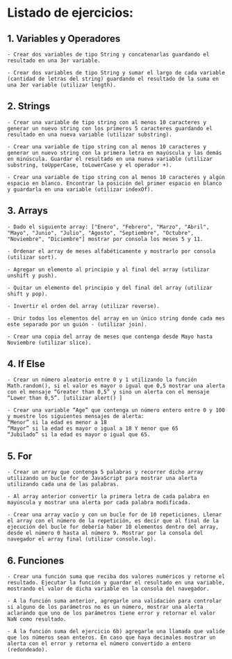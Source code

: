 # Listado de ejercicios:

## 1. Variables y Operadores

    - Crear dos variables de tipo String y concatenarlas guardando el resultado en una 3er variable.

    - Crear dos variables de tipo String y sumar el largo de cada variable (cantidad de letras del string) guardando el resultado de la suma en una 3er variable (utilizar length).

## 2. Strings

    - Crear una variable de tipo string con al menos 10 caracteres y generar un nuevo string con los primeros 5 caracteres guardando el resultado en una nueva variable (utilizar substring).

    - Crear una variable de tipo string con al menos 10 caracteres y generar un nuevo string con la primera letra en mayúscula y las demás en minúscula. Guardar el resultado en una nueva variable (utilizar substring, toUpperCase, toLowerCase y el operador +).

    - Crear una variable de tipo string con al menos 10 caracteres y algún espacio en blanco. Encontrar la posición del primer espacio en blanco y guardarla en una variable (utilizar indexOf).


## 3. Arrays

    - Dado el siguiente array: ["Enero", "Febrero", "Marzo", "Abril", "Mayo", "Junio", "Julio", "Agosto", "Septiembre", "Octubre", "Noviembre", "Diciembre"] mostrar por consola los meses 5 y 11.

    - Ordenar el array de meses alfabéticamente y mostrarlo por consola (utilizar sort).

    - Agregar un elemento al principio y al final del array (utilizar unshift y push).

    - Quitar un elemento del principio y del final del array (utilizar shift y pop).

    - Invertir el orden del array (utilizar reverse).

    - Unir todos los elementos del array en un único string donde cada mes este separado por un guión - (utilizar join).

    - Crear una copia del array de meses que contenga desde Mayo hasta Noviembre (utilizar slice).

## 4. If Else

    - Crear un número aleatorio entre 0 y 1 utilizando la función Math.random(), si el valor es mayor o igual que 0,5 mostrar una alerta con el mensaje “Greater than 0,5” y sino un alerta con el mensaje “Lower than 0,5”. [utilizar alert() ]

    - Crear una variable “Age” que contenga un número entero entre 0 y 100 y muestre los siguientes mensajes de alerta:
    “Menor” si la edad es menor a 18
    “Mayor” si la edad es mayor o igual a 18 Y menor que 65
    “Jubilado” si la edad es mayor o igual que 65.



## 5. For

    - Crear un array que contenga 5 palabras y recorrer dicho array utilizando un bucle for de JavaScript para mostrar una alerta utilizando cada una de las palabras.

    - Al array anterior convertir la primera letra de cada palabra en mayúscula y mostrar una alerta por cada palabra modificada.

    - Crear una array vacío y con un bucle for de 10 repeticiones. Llenar el array con el número de la repetición, es decir que al final de la ejecución del bucle for debería haber 10 elementos dentro del array, desde el número 0 hasta al número 9. Mostrar por la consola del navegador el array final (utilizar console.log).


## 6. Funciones

    - Crear una función suma que reciba dos valores numéricos y retorne el resultado. Ejecutar la función y guardar el resultado en una variable, mostrando el valor de dicha variable en la consola del navegador.

    - A la función suma anterior, agregarle una validación para controlar si alguno de los parámetros no es un número, mostrar una alerta aclarando que uno de los parámetros tiene error y retornar el valor NaN como resultado.
    
    - A la función suma del ejercicio 6b) agregarle una llamada que valide que los números sean enteros. En caso que haya decimales mostrar un alerta con el error y retorna el número convertido a entero (redondeado).